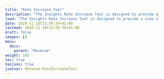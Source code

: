 ```yaml
---
title: "Rate Increase Tool"
description: "The Insights Rate Increase Tool is designed to provide a view of current rate increase progress by status (negotiated, not processed, payor/room change, move outs, and successfully processed), percent to increase target, and drill down to details by resident to help manage the rate increase process more efficiently. When managing multiple communities, this app allows tracking of the entire portfolio in one location."
lead: "The Insights Rate Increase Tool is designed to provide a view of current rate increase progress by status (negotiated, not processed, payor/room change, move outs, and successfully processed), percent to increase target, and drill down to details by resident to help manage the rate increase process more efficiently. When managing multiple communities, this app allows tracking of the entire portfolio in one location."
date: 2020-11-16T13:59:39+01:00
lastmod: 2020-11-16T13:59:39+01:00
draft: false
images: []
menu:
  docs:
    parent: "Revenue"
weight: 105
toc: true
hasjson: true
jsonvar: Revenue-RateIncreaseTool
---
```

